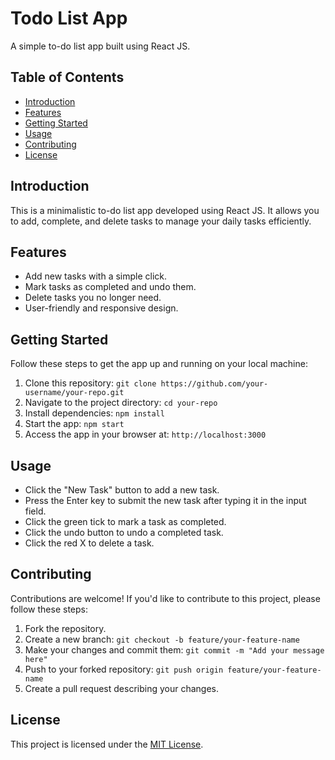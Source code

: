 # Todo List App

A simple to-do list app built using React JS.

## Table of Contents

- [Introduction](#introduction)
- [Features](#features)
- [Getting Started](#getting-started)
- [Usage](#usage)
- [Contributing](#contributing)
- [License](#license)

## Introduction

This is a minimalistic to-do list app developed using React JS. It allows you to add, complete, and delete tasks to manage your daily tasks efficiently.

## Features

- Add new tasks with a simple click.
- Mark tasks as completed and undo them.
- Delete tasks you no longer need.
- User-friendly and responsive design.

## Getting Started

Follow these steps to get the app up and running on your local machine:

1. Clone this repository: `git clone https://github.com/your-username/your-repo.git`
2. Navigate to the project directory: `cd your-repo`
3. Install dependencies: `npm install`
4. Start the app: `npm start`
5. Access the app in your browser at: `http://localhost:3000`

## Usage

- Click the "New Task" button to add a new task.
- Press the Enter key to submit the new task after typing it in the input field.
- Click the green tick to mark a task as completed.
- Click the undo button to undo a completed task.
- Click the red X to delete a task.

## Contributing

Contributions are welcome! If you'd like to contribute to this project, please follow these steps:

1. Fork the repository.
2. Create a new branch: `git checkout -b feature/your-feature-name`
3. Make your changes and commit them: `git commit -m "Add your message here"`
4. Push to your forked repository: `git push origin feature/your-feature-name`
5. Create a pull request describing your changes.

## License

This project is licensed under the [MIT License](LICENSE).
